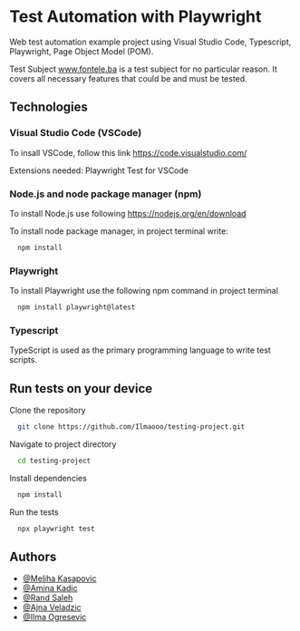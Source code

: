 

# Test Automation with Playwright

Web test automation example project using Visual Studio Code, Typescript, Playwright, Page Object Model (POM).

Test Subject www.fontele.ba is a test subject for no particular reason. It covers all necessary features that could be and must be tested.


## Technologies

### Visual Studio Code (VSCode)

To insall VSCode, follow this link https://code.visualstudio.com/

Extensions needed: Playwright Test for VSCode
### Node.js and node package manager (npm)

To install Node.js use following https://nodejs.org/en/download

To install node package manager, in project terminal write:

```bash
  npm install 
```

### Playwright 
To install Playwright use the following npm command in project terminal

```bash
  npm install playwright@latest
```

### Typescript

TypeScript is used as the primary programming language to write test scripts.


## Run tests on your device
Clone the repository
```bash
  git clone https://github.com/Ilmaooo/testing-project.git
```
Navigate to project directory

```bash
  cd testing-project
```
Install dependencies
```bash
  npm install
```
Run the tests
```bash
  npx playwright test
```





## Authors

- [@Meliha Kasapovic](https://github.com/meliha01)
- [@Amina Kadic](https://github.com/Kadiiiix)
- [@Rand Saleh](https://github.com/2003-r)
- [@Ajna Veladzic](https://github.com/AjnaVeladzic)
- [@Ilma Ogresevic](https://github.com/Ilmaooo)

